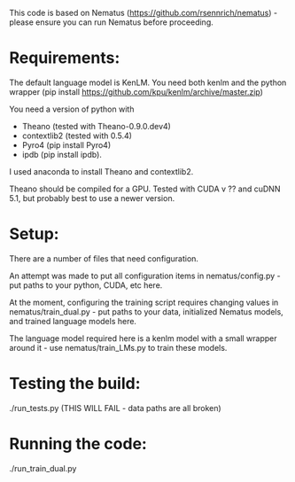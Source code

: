 
This code is based on Nematus (https://github.com/rsennrich/nematus) - please ensure you can run Nematus before proceeding.

# Requirements: #

The default language model is KenLM. You need both kenlm and the python wrapper
(pip install https://github.com/kpu/kenlm/archive/master.zip)

You need a version of python with 
 * Theano (tested with Theano-0.9.0.dev4) 
 * contextlib2 (tested with 0.5.4)
 * Pyro4 (pip install Pyro4) 
 * ipdb (pip install ipdb). 

I used anaconda to install Theano and contextlib2. 

Theano should be compiled for a GPU. Tested with CUDA v ?? and cuDNN 5.1, but probably best to use a newer version.


# Setup: #

There are a number of files that need configuration.

An attempt was made to put all configuration items in nematus/config.py - put paths to your python, CUDA, etc here.

At the moment, configuring the training script requires changing values in nematus/train_dual.py - put paths to your data, initialized Nematus models, and trained language models here.

The language model required here is a kenlm model with a small wrapper around it - use nematus/train_LMs.py to train these models.


# Testing the build: #
./run_tests.py  (THIS WILL FAIL - data paths are all broken)


# Running the code: #
./run_train_dual.py


